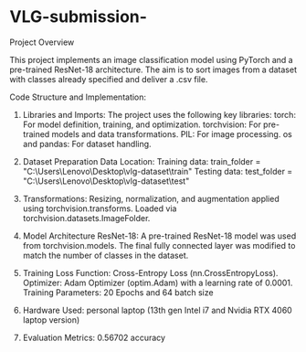 # VLG-submission-
Project Overview

This project implements an image classification model using PyTorch and a pre-trained ResNet-18 architecture. The aim is to sort images from a dataset with classes already specified and deliver a .csv file. 

Code Structure and Implementation:

1. Libraries and Imports:
The project uses the following key libraries:
torch: For model definition, training, and optimization.
torchvision: For pre-trained models and data transformations.
PIL: For image processing.
os and pandas: For dataset handling.

2. Dataset Preparation
Data Location:
Training data: train_folder = "C:\\Users\\Lenovo\\Desktop\\vlg-dataset\\train"
Testing data: test_folder = "C:\\Users\\Lenovo\\Desktop\\vlg-dataset\\test"

3. Transformations:
Resizing, normalization, and augmentation applied using torchvision.transforms.
Loaded via torchvision.datasets.ImageFolder.

4. Model Architecture
ResNet-18:
A pre-trained ResNet-18 model was used from torchvision.models.
The final fully connected layer was modified to match the number of classes in the dataset.

5. Training 
Loss Function: Cross-Entropy Loss (nn.CrossEntropyLoss).
Optimizer: Adam Optimizer (optim.Adam) with a learning rate of 0.0001.
Training Parameters: 20 Epochs and 64 batch size 

7. Hardware Used: personal laptop (13th gen Intel i7 and Nvidia RTX 4060 laptop version)

6. Evaluation
Metrics: 0.56702 accuracy 

